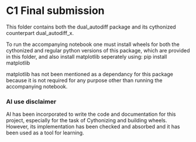 # C1 Final submission

This folder contains both the dual_autodiff package and its cythonized counterpart dual_autodiff_x.

To run the accompanying notebook one must install wheels for both the cythonized and regular python versions of this package, which are provided in this folder, and also install matplotlib seperately using:
pip install matplotlib

matplotlib has not been mentioned as a dependancy for this package because it is not required for any purpose other than running the accompanying notebook.


### AI use disclaimer 
AI has been incorporated to write the code and documentation for this project, especially for the task of Cythonizing and building wheels. However, its implementation has been checked and absorbed and it has been used as a tool for learning.

